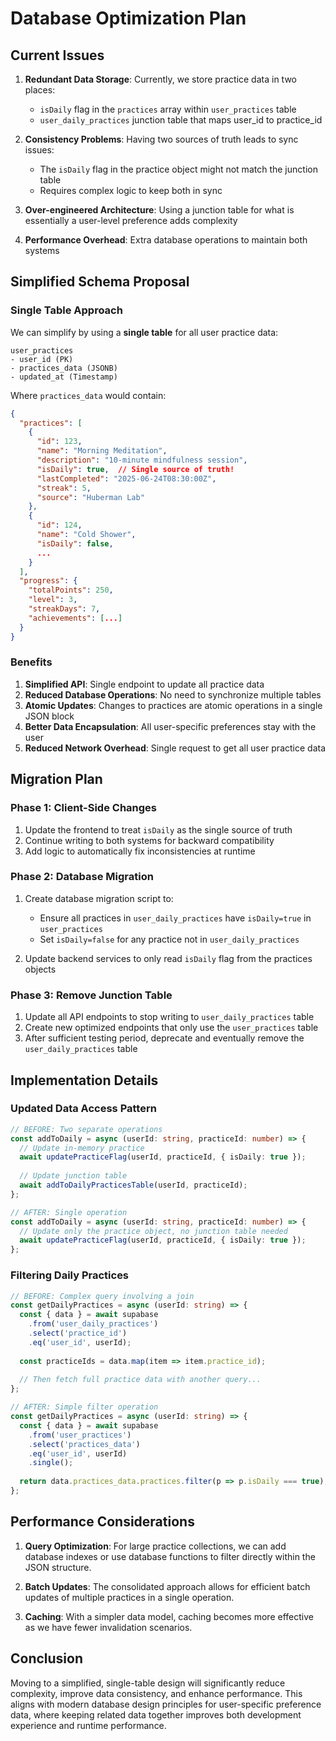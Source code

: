 # Database Optimization Plan

## Current Issues

1. **Redundant Data Storage**: Currently, we store practice data in two places:
   - `isDaily` flag in the `practices` array within `user_practices` table
   - `user_daily_practices` junction table that maps user_id to practice_id

2. **Consistency Problems**: Having two sources of truth leads to sync issues:
   - The `isDaily` flag in the practice object might not match the junction table
   - Requires complex logic to keep both in sync

3. **Over-engineered Architecture**: Using a junction table for what is essentially a user-level preference adds complexity

4. **Performance Overhead**: Extra database operations to maintain both systems

## Simplified Schema Proposal

### Single Table Approach

We can simplify by using a **single table** for all user practice data:

```
user_practices
- user_id (PK)
- practices_data (JSONB)
- updated_at (Timestamp)
```

Where `practices_data` would contain:

```json
{
  "practices": [
    {
      "id": 123,
      "name": "Morning Meditation",
      "description": "10-minute mindfulness session",
      "isDaily": true,  // Single source of truth!
      "lastCompleted": "2025-06-24T08:30:00Z",
      "streak": 5,
      "source": "Huberman Lab"
    },
    {
      "id": 124,
      "name": "Cold Shower",
      "isDaily": false,
      ...
    }
  ],
  "progress": {
    "totalPoints": 250,
    "level": 3,
    "streakDays": 7,
    "achievements": [...]
  }
}
```

### Benefits

1. **Simplified API**: Single endpoint to update all practice data
2. **Reduced Database Operations**: No need to synchronize multiple tables
3. **Atomic Updates**: Changes to practices are atomic operations in a single JSON block
4. **Better Data Encapsulation**: All user-specific preferences stay with the user
5. **Reduced Network Overhead**: Single request to get all user practice data

## Migration Plan

### Phase 1: Client-Side Changes

1. Update the frontend to treat `isDaily` as the single source of truth
2. Continue writing to both systems for backward compatibility
3. Add logic to automatically fix inconsistencies at runtime

### Phase 2: Database Migration

1. Create database migration script to:
   - Ensure all practices in `user_daily_practices` have `isDaily=true` in `user_practices`
   - Set `isDaily=false` for any practice not in `user_daily_practices`

2. Update backend services to only read `isDaily` flag from the practices objects

### Phase 3: Remove Junction Table

1. Update all API endpoints to stop writing to `user_daily_practices` table
2. Create new optimized endpoints that only use the `user_practices` table
3. After sufficient testing period, deprecate and eventually remove the `user_daily_practices` table

## Implementation Details

### Updated Data Access Pattern

```typescript
// BEFORE: Two separate operations
const addToDaily = async (userId: string, practiceId: number) => {
  // Update in-memory practice
  await updatePracticeFlag(userId, practiceId, { isDaily: true });
  
  // Update junction table
  await addToDailyPracticesTable(userId, practiceId);
};

// AFTER: Single operation
const addToDaily = async (userId: string, practiceId: number) => {
  // Update only the practice object, no junction table needed
  await updatePracticeFlag(userId, practiceId, { isDaily: true });
};
```

### Filtering Daily Practices

```typescript
// BEFORE: Complex query involving a join
const getDailyPractices = async (userId: string) => {
  const { data } = await supabase
    .from('user_daily_practices')
    .select('practice_id')
    .eq('user_id', userId);
    
  const practiceIds = data.map(item => item.practice_id);
  
  // Then fetch full practice data with another query...
};

// AFTER: Simple filter operation
const getDailyPractices = async (userId: string) => {
  const { data } = await supabase
    .from('user_practices')
    .select('practices_data')
    .eq('user_id', userId)
    .single();
    
  return data.practices_data.practices.filter(p => p.isDaily === true);
};
```

## Performance Considerations

1. **Query Optimization**: For large practice collections, we can add database indexes or use database functions to filter directly within the JSON structure.

2. **Batch Updates**: The consolidated approach allows for efficient batch updates of multiple practices in a single operation.

3. **Caching**: With a simpler data model, caching becomes more effective as we have fewer invalidation scenarios.

## Conclusion

Moving to a simplified, single-table design will significantly reduce complexity, improve data consistency, and enhance performance. This aligns with modern database design principles for user-specific preference data, where keeping related data together improves both development experience and runtime performance.
